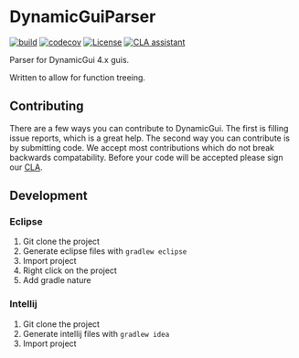 # DynamicGuiParser

[![build](https://github.com/ClubObsidian/DynamicGuiParser/workflows/build/badge.svg)](https://github.com/ClubObsidian/DynamicGuiParser/actions?query=workflow%3Abuild)
[![codecov](https://codecov.io/gh/ClubObsidian/DynamicGuiParser/branch/master/graph/badge.svg)](https://codecov.io/gh/ClubObsidian/DynamicGuiParser)
[![License](https://img.shields.io/badge/License-Apache%202.0-blue.svg)](https://opensource.org/licenses/Apache-2.0)
[![CLA assistant](https://cla-assistant.io/readme/badge/ClubObsidian/DynamicGuiParser)](https://cla-assistant.io/ClubObsidian/DynamicGuiParser) 

Parser for DynamicGui 4.x guis.

Written to allow for function treeing.

## Contributing

There are a few ways you can contribute to DynamicGui. The first is filling issue reports, which is a great help.
The second way you can contribute is by submitting code. We accept most contributions which do not break
backwards compatability. Before your code will be accepted please sign our [CLA](https://cla-assistant.io/ClubObsidian/DynamicGuiParser).


## Development

### Eclipse

1. Git clone the project
2. Generate eclipse files with `gradlew eclipse`
3. Import project
4. Right click on the project
5. Add gradle nature

### Intellij

1. Git clone the project
2. Generate intellij files with `gradlew idea`
3. Import project
